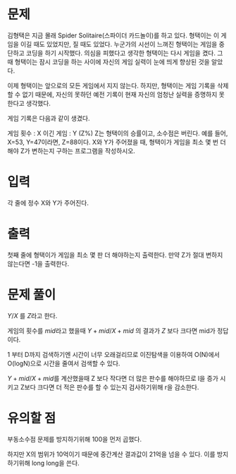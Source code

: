 # 문제
김형택은 지금 몰래 Spider Solitaire(스파이더 카드놀이)를 하고 있다. 형택이는 이 게임을 이길 때도 있었지만, 질 때도 있었다. 누군가의 시선이 느껴진 형택이는 게임을 중단하고 코딩을 하기 시작했다. 의심을 피했다고 생각한 형택이는 다시 게임을 켰다. 그 때 형택이는 잠시 코딩을 하는 사이에 자신의 게임 실력이 눈에 띄게 향상된 것을 알았다.

이제 형택이는 앞으로의 모든 게임에서 지지 않는다. 하지만, 형택이는 게임 기록을 삭제 할 수 없기 때문에, 자신의 못하던 예전 기록이 현재 자신의 엄청난 실력을 증명하지 못한다고 생각했다.

게임 기록은 다음과 같이 생겼다.

게임 횟수 : X
이긴 게임 : Y (Z%)
Z는 형택이의 승률이고, 소수점은 버린다. 예를 들어, X=53, Y=47이라면, Z=88이다.
X와 Y가 주어졌을 때, 형택이가 게임을 최소 몇 번 더 해야 Z가 변하는지 구하는 프로그램을 작성하시오.

# 입력
각 줄에 정수 X와 Y가 주어진다.

# 출력
첫째 줄에 형택이가 게임을 최소 몇 판 더 해야하는지 출력한다. 만약 Z가 절대 변하지 않는다면 -1을 출력한다.

# 문제 풀이
$Y / X$ 를 $Z$라고 한다.

게임의 횟수를 $mid$라고 했을때 $Y + mid / X + mid$ 의 결과가 $Z$ 보다 크다면 mid가 정답이다.

1 부터 D까지 검색하기엔 시간이 너무 오래걸리므로 이진탐색을 이용하여 O(N)에서 O(logN)으로 시간을 줄여서 검색할 수 있다.

$Y + mid / X + mid$를 계산했을때 Z 보다 작다면 더 많은 판수를 해야하므로 l을 증가 시키고 Z보다 크다면 더 적은 판수를 할 수 있는지 검사하기위해 r을 감소한다.

# 유의할 점
부동소수점 문제를 방지하기위해 100을 먼저 곱했다.

하지만 X의 범위가 10억이기 때문에 중간계산 결과값이 21억을 넘을 수 있다. 이를 방지하기위해 long long을 쓴다.